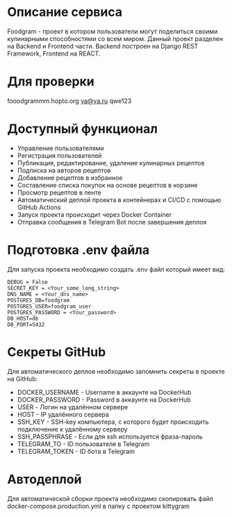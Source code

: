# Описание сервиса
Foodgram - проект в котором пользователи могут поделиться своими кулинарными способностями со всем миром.
Данный проект разделен на Backend и Frontend части. Backend построен на Django REST Framework, Frontend на REACT.

# Для проверки
fooodgrammm.hopto.org
ya@ya.ru
qwe123

# Доступный функционал
- Управление пользователями
- Регистрация пользователей
- Публикация, редактирование, удаление кулинарных рецептов
- Подписка на авторов рецептов
- Добавление рецептов в избранное
- Составление списка покупок на основе рецептов в корзине
- Просмотр рецептов в ленте
- Автоматический деплой проекта в контейнерах и CI/CD с помощью GitHub Actions
- Запуск проекта происходит через Docker Container
- Отправка сообщения в Telegram Bot после завершения деплоя

# Подготовка .env файла
Для запуска проекта необходимо создать .env файл который имеет вид:
```
DEBUG = False
SECRET_KEY = <Your_some_long_string>
DNS_NAME = <Your_dns_name>
POSTGRES_DB=foodgram
POSTGRES_USER=foodgram_user
POSTGRES_PASSWORD = <Your_password>
DB_HOST=db
DB_PORT=5432
```

# Секреты GitHub
Для автоматического деплоя необходимо запомнить секреты в проекте на GitHub:
- DOCKER_USERNAME - Username в аккаунте на DockerHub
- DOCKER_PASSWORD - Password в аккаунте на DockerHub
- USER - Логин на удалённом сервере
- HOST - IP удалённого сервера
- SSH_KEY - SSH-key компьютера, с которого будет происходить подключение к удалённому серверу
- SSH_PASSPHRASE - Если для ssh используется фраза-пароль
- TELEGRAM_TO - ID пользователя в Telegram
- TELEGRAM_TOKEN - ID бота в Telegram

# Автодеплой
Для автоматической сборки проекта необходимо скопировать файл docker-compose.production.yml в папку с проектом kittygram
